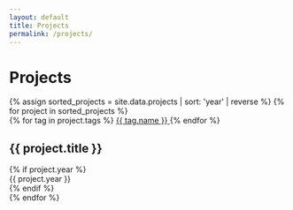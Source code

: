 ```yaml
---
layout: default
title: Projects
permalink: /projects/
---
```


# Projects

<!-- <div class="filter-controls">
  <button class="filter-btn active" data-filter="all">All</button>
  <button class="filter-btn" data-filter="2023">2023</button>
  <button class="filter-btn" data-filter="2022">2022</button>
  <button class="filter-btn" data-filter="2021">2021</button>
</div> -->

<div class="projects-grid">
  {% assign sorted_projects = site.data.projects | sort: 'year' | reverse %}
  {% for project in sorted_projects %}
  <div class="project-card" data-year="{{ project.year }}" title="{{ project.description }}">
    <div class="project-image" 
      {% if project.image contains 'placeholder' %}
        style="background-image: url('https://via.placeholder.com/400x300?text=Project+Image'); background-size: cover; background-position: center;"
      {% else %}
        style="background-image: url('{{ '/assets/images/projects/' | append: project.image | relative_url }}'); background-size: cover; background-position: center;"
      {% endif %}
    ></div>
    <div class="project-tags">
      {% for tag in project.tags %}
      <a href="{{ tag.url | relative_url }}" class="tag-link">
        <span class="tag" data-tag="{{ tag.name }}">{{ tag.name }}</span>
      </a>
      {% endfor %}
    </div>
    <h2 class="project-title">{{ project.title }}</h2>
    {% if project.year %}
    <div class="project-year">{{ project.year }}</div>
    {% endif %}
  </div>
  {% endfor %}
</div>

<script>
  document.addEventListener('DOMContentLoaded', function() {
    const filterButtons = document.querySelectorAll('.filter-btn');
    const projects = document.querySelectorAll('.project-card');
    
    filterButtons.forEach(button => {
      button.addEventListener('click', function() {
        const filter = this.getAttribute('data-filter');
        
        // Remove active class from all buttons
        filterButtons.forEach(btn => {
          btn.classList.remove('active');
        });
        
        // Add active class to clicked button
        this.classList.add('active');
        
        // Filter projects
        projects.forEach(project => {
          if (filter === 'all' || project.getAttribute('data-year') === filter) {
            project.style.display = 'flex';
          } else {
            project.style.display = 'none';
          }
        });
      });
    });
  });
</script>